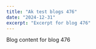 ```yaml
---
title: "Ak test blogs 476"
date: "2024-12-31"
excerpt: "Excerpt for blog 476"
---
```


Blog content for blog 476